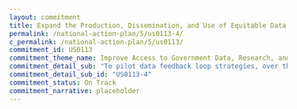 ```yaml
---
layout: commitment
title: Expand the Production, Dissemination, and Use of Equitable Data
permalink: /national-action-plan/5/us0113-4/
c_permalink: /national-action-plan/5/us0113/
commitment_id: US0113
commitment_theme_name: Improve Access to Government Data, Research, and Information
commitment_detail_sub: "To pilot data feedback loop strategies, over the next year the Subcommittee on Equitable Data commits to sharing public recommendations to individual Federal agencies received through past Requests for Information, and then sharing back publicly whether agencies can implement the recommendations and any relevant barriers to doing so."
commitment_detail_sub_id: "US0113-4"
commitment_status: On Track
commitment_narrative: placeholder
---
```


